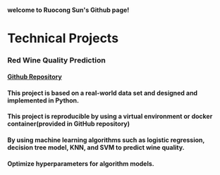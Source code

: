#### welcome to Ruocong Sun's Github page!
# Technical Projects 
### Red Wine Quality Prediction 
#### [Github Repository](https://github.com/UBC-MDS/Red-Wine-Quality-Prediction)
#### This project is based on a real-world data set and designed and implemented in Python. 
#### This project is reproducible by using a virtual environment or docker container(provided in GitHub repository)  
#### By using machine learning algorithms such as logistic regression, decision tree model, KNN, and SVM to predict wine quality.
#### Optimize hyperparameters for algorithm models.
